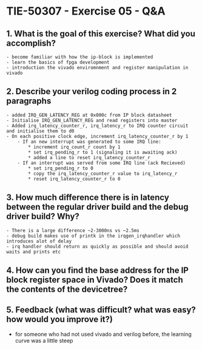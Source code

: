 # TIE-50307 - Exercise 05 - Q&A

## 1. What is the goal of this exercise? What did you accomplish?
    - become familiar with how the ip-block is implemented
    - learn the basics of fpga development
    - introduction the vivado enviromnment and register manipulation in vivado

## 2. Describe your verilog coding process in 2 paragraphs
    - added IRQ_GEN_LATENCY_REG at 0x000c from IP block datasheet
    - Initialise IRQ_GEN_LATENCY_REG and read registers into master
    - Added irq_latency_counter_r, irq_latency_r to IRQ counter circuit and initialise them to d0
    - On each positive clock edge, increment irq_latency_counter_r by 1
        - If an new interrupt was generated to some IRQ line:
            * increment irq_count_r count by 1
            * set irq_pending_r to 1 (signaling it is awaiting ack)
            * added a line to reset irq_latency_counter_r
        - If an interrupt was served from some IRQ line (ack Recieved)
            * set irq_pending_r to 0
            * copy the irq_latency_counter_r value to irq_latency_r
            * reset irq_latency_counter_r to 0



## 3. How much difference there is in latency between the regular driver build and the debug driver build? Why?
    - There is a large difference ~2-3000ns vs ~2.5ms 
    - debug build makes use of printk in the irqgen_irqhandler which introduces alot of delay
    - irq handler should return as quickly as possible and should avoid waits and prints etc    

## 4. How can you find the base address for the IP block register space in Vivado? Does it match the contents of the devicetree?


## 5. Feedback (what was difficult? what was easy? how would you improve it?)
- for someone who had not used vivado and verilog before, the learning curve was a little steep